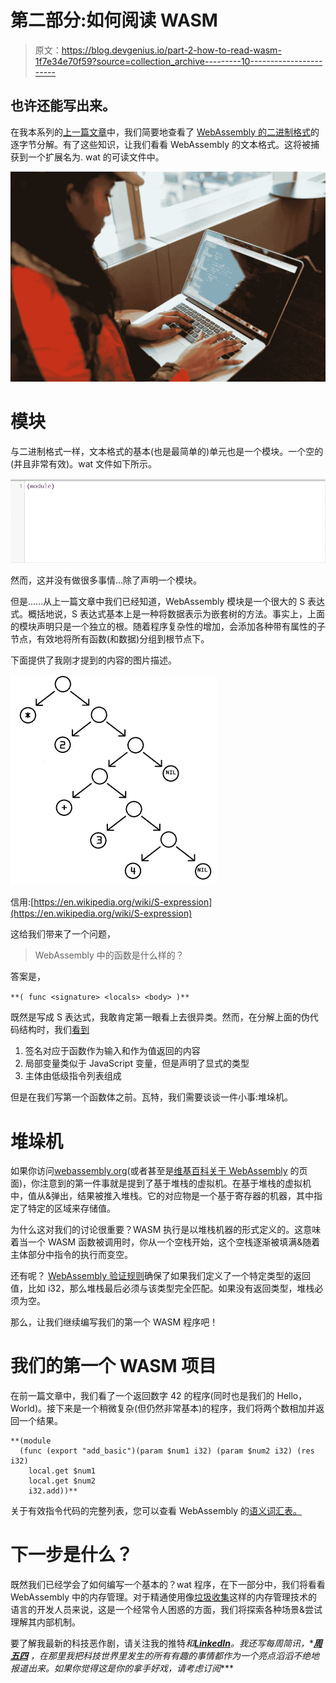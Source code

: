# 第二部分:如何阅读 WASM

> 原文：<https://blog.devgenius.io/part-2-how-to-read-wasm-1f7e34e70f59?source=collection_archive---------10----------------------->

## 也许还能写出来。

在我本系列的[上一篇文章](/part-1-how-to-read-wasm-b29de01d39e7)中，我们简要地查看了 [WebAssembly 的二进制格式](https://webassembly.github.io/spec/core/binary/index.html)的逐字节分解。有了这些知识，让我们看看 WebAssembly 的文本格式。这将被捕获到一个扩展名为. wat 的可读文件中。

![](img/ea90a2255a5a4bb9c6fbbf3269fb00e5.png)

# **模块**

与二进制格式一样，文本格式的基本(也是最简单的)单元也是一个模块。一个空的(并且非常有效)。wat 文件如下所示。

![](img/bfebbd4798e106710e24e5631e9f9565.png)

然而，这并没有做很多事情…除了声明一个模块。

但是……从上一篇文章中我们已经知道，WebAssembly 模块是一个很大的 S 表达式。概括地说，S 表达式基本上是一种将数据表示为嵌套树的方法。事实上，上面的模块声明只是一个独立的根。随着程序复杂性的增加，会添加各种带有属性的子节点，有效地将所有函数(和数据)分组到根节点下。

下面提供了我刚才提到的内容的图片描述。

![](img/5654cd174a522b097155ef389c5fd90e.png)

信用:[https://en.wikipedia.org/wiki/S-expression](https://en.wikipedia.org/wiki/S-expression)

这给我们带来了一个问题，

> WebAssembly 中的函数是什么样的？

答案是，

`**( func <signature> <locals> <body> )**`

既然是写成 S 表达式，我敢肯定第一眼看上去很异类。然而，在分解上面的伪代码结构时，我们[看到](https://developer.mozilla.org/en-US/docs/WebAssembly/Understanding_the_text_format)

1.  签名对应于函数作为输入和作为值返回的内容
2.  局部变量类似于 JavaScript 变量，但是声明了显式的类型
3.  主体由低级指令列表组成

但是在我们写第一个函数体之前。瓦特，我们需要谈谈一件小事:堆垛机。

# 堆垛机

如果你访问[webassembly.org](https://webassembly.org/)(或者甚至是[维基百科关于 WebAssembly](https://en.wikipedia.org/wiki/WebAssembly) 的页面)，你注意到的第一件事就是提到了基于堆栈的虚拟机。在基于堆栈的虚拟机中，值从&弹出，结果被推入堆栈。它的对应物是一个基于寄存器的机器，其中指定了特定的区域来存储值。

为什么这对我们的讨论很重要？WASM 执行是以堆栈机器的形式定义的。这意味着当一个 WASM 函数被调用时，你从一个空栈开始，这个空栈逐渐被填满&随着主体部分中指令的执行而变空。

还有呢？ [WebAssembly 验证规则](https://webassembly.github.io/spec/core/valid/index.html)确保了如果我们定义了一个特定类型的返回值，比如 i32，那么堆栈最后必须与该类型完全匹配。如果没有返回类型，堆栈必须为空。

那么，让我们继续编写我们的第一个 WASM 程序吧！

# 我们的第一个 WASM 项目

在前一篇文章中，我们看了一个返回数字 42 的程序(同时也是我们的 Hello，World)。接下来是一个稍微复杂(但仍然非常基本)的程序，我们将两个数相加并返回一个结果。

```
**(module
  (func (export "add_basic")(param $num1 i32) (param $num2 i32) (res i32)
    local.get $num1
    local.get $num2
    i32.add))**
```

关于有效指令代码的完整列表，您可以查看 WebAssembly 的[语义词汇表。](https://webassembly.github.io/spec/core/exec/index.html)

# 下一步是什么？

既然我们已经学会了如何编写一个基本的？wat 程序，在下一部分中，我们将看看 WebAssembly 中的内存管理。对于精通使用像[垃圾收集](https://en.wikipedia.org/wiki/Garbage_collection_%28computer_science%29)这样的内存管理技术的语言的开发人员来说，这是一个经常令人困惑的方面，我们将探索各种场景&尝试理解其内部机制。

要了解我最新的科技恶作剧，请关注我的推特[](https://twitter.com/Divya_Mohan02)***和*[***LinkedIn***](https://www.linkedin.com/in/divya-mohan0209/)*。我还写每周简讯，**[***周五四***](https://www.getrevue.co/profile/divyamohan) *，在那里我把科技世界里发生的所有有趣的事情都作为一个亮点滔滔不绝地报道出来。如果你觉得这是你的拿手好戏，请考虑订阅****